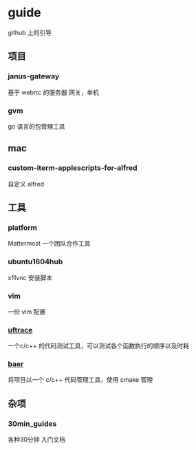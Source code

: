 # guide
github 上的引导

## 项目
### janus-gateway
基于 webrtc 的服务器 网关，单机
### gvm             
go 语言的包管理工具

## mac
### custom-iterm-applescripts-for-alfred
自定义 alfred

## 工具
### platform   
Mattermost 一个团队合作工具
### ubuntu1604hub       
x11vnc 安装脚本
### vim  
一份 vim 配置
### [uftrace](https://github.com/namhyung/uftrace)
一个c/c++ 的代码测试工具，可以测试各个函数执行的顺序以及时耗
### [baer](https://github.com/rizsotto/Bear)
将项目以一个 c/c++ 代码管理工具，使用 cmake 管理

## 杂项
### 30min_guides  
各种30分钟 入门文档
